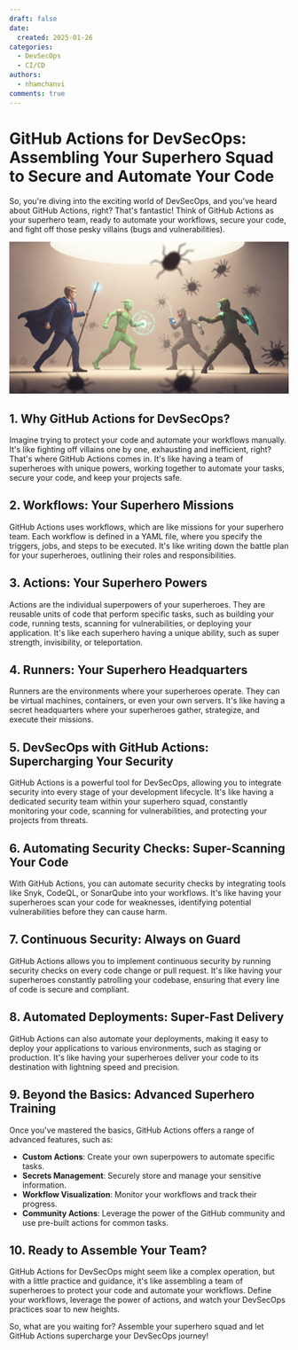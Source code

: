```yaml
---
draft: false
date:
  created: 2025-01-26
categories:
  - DevSecOps
  - CI/CD
authors:
  - nhamchanvi
comments: true
---
```


# GitHub Actions for DevSecOps: Assembling Your Superhero Squad to Secure and Automate Your Code

So, you're diving into the exciting world of DevSecOps, and you've heard about GitHub Actions, right? That's fantastic! Think of GitHub Actions as your superhero team, ready to automate your workflows, secure your code, and fight off those pesky villains (bugs and vulnerabilities).

[![Image]](./github-actions-for-devsecops-assembling-your-superhero-squad-to-secure-and-automate-your-code.md)

[Image]: ../../assets/github-actions-superhero-squad.jpg

<!-- more -->

## 1. Why GitHub Actions for DevSecOps?

Imagine trying to protect your code and automate your workflows manually. It's like fighting off villains one by one, exhausting and inefficient, right? That's where GitHub Actions comes in. It's like having a team of superheroes with unique powers, working together to automate your tasks, secure your code, and keep your projects safe.

## 2. Workflows: Your Superhero Missions

GitHub Actions uses workflows, which are like missions for your superhero team. Each workflow is defined in a YAML file, where you specify the triggers, jobs, and steps to be executed. It's like writing down the battle plan for your superheroes, outlining their roles and responsibilities.

## 3. Actions: Your Superhero Powers

Actions are the individual superpowers of your superheroes. They are reusable units of code that perform specific tasks, such as building your code, running tests, scanning for vulnerabilities, or deploying your application. It's like each superhero having a unique ability, such as super strength, invisibility, or teleportation.

## 4. Runners: Your Superhero Headquarters

Runners are the environments where your superheroes operate. They can be virtual machines, containers, or even your own servers. It's like having a secret headquarters where your superheroes gather, strategize, and execute their missions.

## 5. DevSecOps with GitHub Actions: Supercharging Your Security

GitHub Actions is a powerful tool for DevSecOps, allowing you to integrate security into every stage of your development lifecycle. It's like having a dedicated security team within your superhero squad, constantly monitoring your code, scanning for vulnerabilities, and protecting your projects from threats.

## 6. Automating Security Checks: Super-Scanning Your Code

With GitHub Actions, you can automate security checks by integrating tools like Snyk, CodeQL, or SonarQube into your workflows. It's like having your superheroes scan your code for weaknesses, identifying potential vulnerabilities before they can cause harm.

## 7. Continuous Security: Always on Guard

GitHub Actions allows you to implement continuous security by running security checks on every code change or pull request. It's like having your superheroes constantly patrolling your codebase, ensuring that every line of code is secure and compliant.

## 8. Automated Deployments: Super-Fast Delivery

GitHub Actions can also automate your deployments, making it easy to deploy your applications to various environments, such as staging or production. It's like having your superheroes deliver your code to its destination with lightning speed and precision.

## 9. Beyond the Basics: Advanced Superhero Training

Once you've mastered the basics, GitHub Actions offers a range of advanced features, such as:

- **Custom Actions**: Create your own superpowers to automate specific tasks.
- **Secrets Management**: Securely store and manage your sensitive information.
- **Workflow Visualization**: Monitor your workflows and track their progress.
- **Community Actions**: Leverage the power of the GitHub community and use pre-built actions for common tasks.

## 10. Ready to Assemble Your Team?

GitHub Actions for DevSecOps might seem like a complex operation, but with a little practice and guidance, it's like assembling a team of superheroes to protect your code and automate your workflows. Define your workflows, leverage the power of actions, and watch your DevSecOps practices soar to new heights.

So, what are you waiting for? Assemble your superhero squad and let GitHub Actions supercharge your DevSecOps journey!
